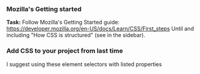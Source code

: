 ### Mozilla's Getting started

**Task:** Follow Mozilla's Getting Started guide: https://developer.mozilla.org/en-US/docs/Learn/CSS/First_steps
Until and including "How CSS is structured" (see in the sidebar).

### Add CSS to your project from last time

I suggest using these element selectors with listed properties